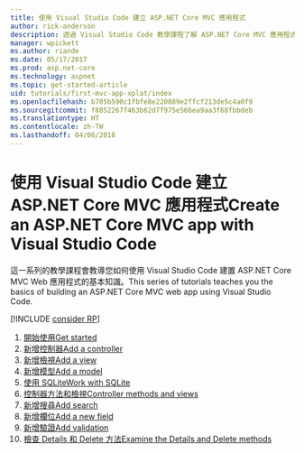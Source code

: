 ```yaml
---
title: 使用 Visual Studio Code 建立 ASP.NET Core MVC 應用程式
author: rick-anderson
description: 透過 Visual Studio Code 教學課程了解 ASP.NET Core MVC 應用程式的目錄。
manager: wpickett
ms.author: riande
ms.date: 05/17/2017
ms.prod: asp.net-core
ms.technology: aspnet
ms.topic: get-started-article
uid: tutorials/first-mvc-app-xplat/index
ms.openlocfilehash: b705b590c1fbfe8e220089e2ffcf213de5c4a0f9
ms.sourcegitcommit: f8852267f463b62d7f975e56bea9aa3f68fbbdeb
ms.translationtype: HT
ms.contentlocale: zh-TW
ms.lasthandoff: 04/06/2018
---
```

# <a name="create-an-aspnet-core-mvc-app-with-visual-studio-code"></a><span data-ttu-id="35fb4-103">使用 Visual Studio Code 建立 ASP.NET Core MVC 應用程式</span><span class="sxs-lookup"><span data-stu-id="35fb4-103">Create an ASP.NET Core MVC app with Visual Studio Code</span></span>

<span data-ttu-id="35fb4-104">這一系列的教學課程會教導您如何使用 Visual Studio Code 建置 ASP.NET Core MVC Web 應用程式的基本知識。</span><span class="sxs-lookup"><span data-stu-id="35fb4-104">This series of tutorials teaches you the basics of building an ASP.NET Core MVC web app using Visual Studio Code.</span></span> 

[!INCLUDE [consider RP](../../includes/razor.md)]

1. [<span data-ttu-id="35fb4-105">開始使用</span><span class="sxs-lookup"><span data-stu-id="35fb4-105">Get started</span></span>](xref:tutorials/first-mvc-app-xplat/start-mvc)
1. [<span data-ttu-id="35fb4-106">新增控制器</span><span class="sxs-lookup"><span data-stu-id="35fb4-106">Add a controller</span></span>](xref:tutorials/first-mvc-app-xplat/adding-controller)
1. [<span data-ttu-id="35fb4-107">新增檢視</span><span class="sxs-lookup"><span data-stu-id="35fb4-107">Add a view</span></span>](xref:tutorials/first-mvc-app-xplat/adding-view)
1. [<span data-ttu-id="35fb4-108">新增模型</span><span class="sxs-lookup"><span data-stu-id="35fb4-108">Add a model</span></span>](xref:tutorials/first-mvc-app-xplat/adding-model)
1. [<span data-ttu-id="35fb4-109">使用 SQLite</span><span class="sxs-lookup"><span data-stu-id="35fb4-109">Work with SQLite</span></span>](xref:tutorials/first-mvc-app-xplat/working-with-sql)
1. [<span data-ttu-id="35fb4-110">控制器方法和檢視</span><span class="sxs-lookup"><span data-stu-id="35fb4-110">Controller methods and views</span></span>](xref:tutorials/first-mvc-app-xplat/controller-methods-views)
1. [<span data-ttu-id="35fb4-111">新增搜尋</span><span class="sxs-lookup"><span data-stu-id="35fb4-111">Add search</span></span>](xref:tutorials/first-mvc-app-xplat/search)
1. [<span data-ttu-id="35fb4-112">新增欄位</span><span class="sxs-lookup"><span data-stu-id="35fb4-112">Add a new field</span></span>](xref:tutorials/first-mvc-app-xplat/new-field)
1. [<span data-ttu-id="35fb4-113">新增驗證</span><span class="sxs-lookup"><span data-stu-id="35fb4-113">Add validation</span></span>](xref:tutorials/first-mvc-app-xplat/validation)
1. [<span data-ttu-id="35fb4-114">檢查 Details 和 Delete 方法</span><span class="sxs-lookup"><span data-stu-id="35fb4-114">Examine the Details and Delete methods</span></span>](xref:tutorials/first-mvc-app/details)
